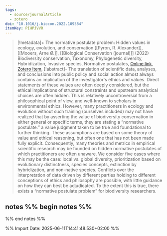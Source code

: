 ```yaml
---
tags:
  - source/journalArticle
  - zotero
doi: "10.1016/j.biocon.2022.109584"
itemKey: PIHPJVVR
---
```

>[!metadata]+
> The normative postulate problem: Hidden values in ecology, evolution, and conservation
> [[Pyron, R. Alexander]], [[Mooers, Arne Ø.]], 
> [[Biological Conservation (journal)]] (2022)
> Biodiversity conservation, Taxonomy, Phylogenetic diversity, Hybridization, Invasive species, Normative postulates, 
> [Online link](https://www.sciencedirect.com/science/article/pii/S0006320722001379), [Zotero Item](zotero://select/library/items/PIHPJVVR),
>[!abstract]-
>The translation of scientific data, analyses, and conclusions into public policy and social action almost always contains an implication of the investigator's ethics and values. Direct statements of these values are often deeply considered, but the ethical implications of structural constraints and upstream analytical choices are often hidden. This is relatively uncontroversial from a philosophical point of view, and well-known to scholars in environmental ethics. However, many practitioners in ecology and evolution without such training (ourselves included) may not have realized that by asserting the value of biodiversity conservation in either general or specific terms, they are stating a “normative postulate:” a value judgment taken to be true and foundational to further thinking. These assumptions are based on some theory of value and ethical reasoning, but often one that has not been made fully explicit. Consequently, many theories and metrics in empirical scientific research may be founded on hidden normative postulates of which practitioners are often unaware. We consider five cases where this may be the case: local vs. global diversity, prioritization based on evolutionary distinctness, species concepts, extinction by hybridization, and non-native species. Conflicts over the interpretation of data driven by different parties holding to different conceptions of ethics and philosophy are possible, with little guidance on how they can best be adjudicated. To the extent this is true, there exists a “normative postulate problem” for biodiversity researchers.

## notes %% begin notes %%
%% end notes %%

%% Import Date: 2025-06-11T14:41:48.530+02:00 %%
